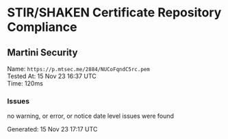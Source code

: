 # STIR/SHAKEN Certificate Repository Compliance

## Martini Security

Name: `https://p.mtsec.me/2884/NUCoFqndC5rc.pem`\
Tested At: 15 Nov 23 16:37 UTC\
Time: 120ms

### Issues

no warning, or error, or notice date level issues were found

Generated: 15 Nov 23 17:17 UTC